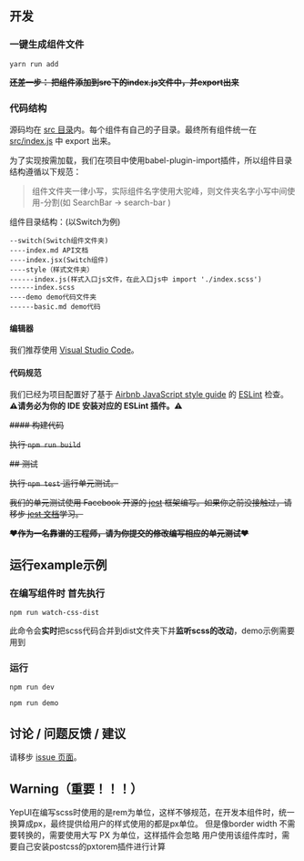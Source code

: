 ## 开发

### 一键生成组件文件

```
yarn run add
```

~~**还差一步： 把组件添加到src下的index.js文件中，并export出来**~~


### 代码结构

源码均在 [src 目录](./src)内。每个组件有自己的子目录。最终所有组件统一在 [src/index.js](./src/index.js) 中 export 出来。


为了实现按需加载，我们在项目中使用babel-plugin-import插件，所以组件目录结构遵循以下规范：
> 组件文件夹一律小写，实际组件名字使用大驼峰，则文件夹名字小写中间使用-分割(如 SearchBar ->  search-bar )

组件目录结构：(以Switch为例)
```
--switch(Switch组件文件夹)
----index.md API文档
----index.jsx(Switch组件)
----style（样式文件夹）
------index.js(样式入口js文件，在此入口js中 import './index.scss')
------index.scss
----demo demo代码文件夹
------basic.md demo代码
```


#### 编辑器

我们推荐使用 [Visual Studio Code](https://code.visualstudio.com/)。

#### 代码规范

我们已经为项目配置好了基于 [Airbnb JavaScript style guide](https://github.com/airbnb/javascript) 的 [ESLint](https://eslint.org/) 检查。**⚠请务必为你的 IDE 安装对应的 ESLint 插件。⚠**

~~#### 构建代码~~

~~执行 `npm run build`~~

~~## 测试~~

~~执行 `npm test` 运行单元测试。~~

~~我们的单元测试使用 Facebook 开源的 [jest](https://facebook.github.io/jest/) 框架编写。如果你之前没接触过，请移步 [jest 文档](https://facebook.github.io/jest/docs/en/getting-started.html)学习。~~

~~**❤作为一名靠谱的工程师，请为你提交的修改编写相应的单元测试❤**~~


## 运行example示例

### 在编写组件时 首先执行

```
npm run watch-css-dist
```
此命令会**实时**把scss代码合并到dist文件夹下并**监听scss的改动**，demo示例需要用到

### 运行

```
npm run dev

npm run demo

```


## 讨论 / 问题反馈 / 建议

请移步 [issue 页面](http://git.jd.com/JDC-FE/lrc-m/issues)。

## Warning（重要！！！）

YepUI在编写scss时使用的是rem为单位，这样不够规范，在开发本组件时，统一换算成px，最终提供给用户的样式使用的都是px单位。
但是像border width 不需要转换的，需要使用大写  PX 为单位，这样插件会忽略
用户使用该组件库时，需要自己安装postcss的pxtorem插件进行计算
